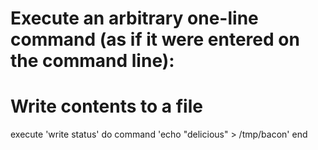 

# Execute an arbitrary one-line command (as if it were entered on the command line):


# Write contents to a file
execute 'write status' do
  command 'echo "delicious" > /tmp/bacon'
end







